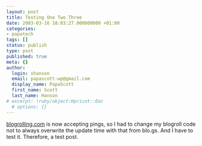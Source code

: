 ```yaml
---
layout: post
title: Testing One Two Three
date: 2003-03-16 18:03:27.000000000 +01:00
categories:
- papatech
tags: []
status: publish
type: post
published: true
meta: {}
author:
  login: shanson
  email: papascott-wp@gmail.com
  display_name: PapaScott
  first_name: Scott
  last_name: Hanson
# excerpt: !ruby/object:Hpricot::Doc
  # options: {}
---
```

<p><a title="blogrolling.com - members home" href="http://www.blogrolling.com/">blogrolling.com</a> is now accepting pings, so I had to change my blogroll code not to always overwrite the update time with that from blo.gs. And I have to test it. Therefore, a test post.</p>
